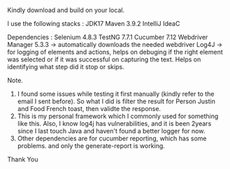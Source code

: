 Kindly download and build on your local.

I use the following stacks : JDK17 Maven 3.9.2 IntelliJ IdeaC

Dependencies :
Selenium 4.8.3
TestNG 7.7.1
Cucumber 7.12
Webdriver Manager 5.3.3 -> automatically downloads the needed webdriver
Log4J -> for logging of elements and actions, helps on debuging if the right element was selected or if it was successful on capturing the text. Helps on identifying what step did it stop or skips.

Note.
1. I found some issues while testing it first manually (kindly refer to the email I sent before). So what I did is filter the result for Person Justin and Food French toast, then validte the response.
2. This is my personal framework which I commonly used for something like this. Also, I know log4j has vulnerabilities, and it is been 2years since I last touch Java and haven't found a better logger for now.
3. Other dependencies are for cucumber reporting, which has some problems. and only the generate-report is working.

Thank You
